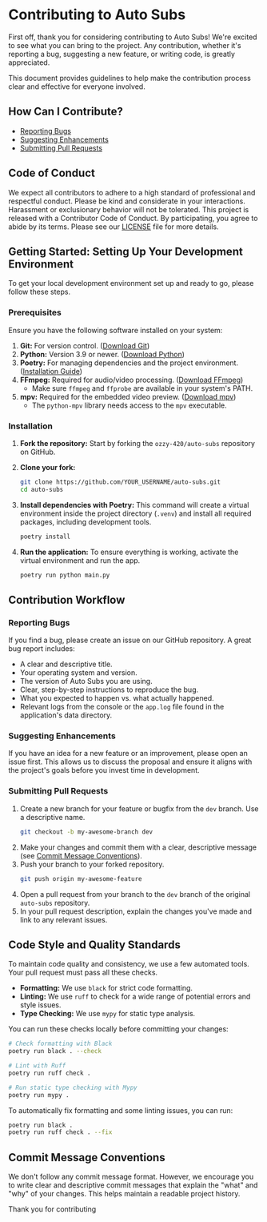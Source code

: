 # Contributing to Auto Subs

First off, thank you for considering contributing to Auto Subs! We're excited to see what you can bring to the project. Any contribution, whether it's reporting a bug, suggesting a new feature, or writing code, is greatly appreciated.

This document provides guidelines to help make the contribution process clear and effective for everyone involved.

## How Can I Contribute?

*   [Reporting Bugs](#reporting-bugs)
*   [Suggesting Enhancements](#suggesting-enhancements)
*   [Submitting Pull Requests](#submitting-pull-requests)

## Code of Conduct

We expect all contributors to adhere to a high standard of professional and respectful conduct. Please be kind and considerate in your interactions. Harassment or exclusionary behavior will not be tolerated. This project is released with a Contributor Code of Conduct. By participating, you agree to abide by its terms. Please see our [LICENSE](LICENSE) file for more details.

## Getting Started: Setting Up Your Development Environment

To get your local development environment set up and ready to go, please follow these steps.

### Prerequisites

Ensure you have the following software installed on your system:

1.  **Git:** For version control. ([Download Git](https://git-scm.com/downloads/))
2.  **Python:** Version 3.9 or newer. ([Download Python](https://www.python.org/downloads/))
3.  **Poetry:** For managing dependencies and the project environment. ([Installation Guide](https://python-poetry.org/docs/#installation))
4.  **FFmpeg:** Required for audio/video processing. ([Download FFmpeg](https://ffmpeg.org/download.html))
    *   Make sure `ffmpeg` and `ffprobe` are available in your system's PATH.
5.  **mpv:** Required for the embedded video preview. ([Download mpv](https://mpv.io/installation/))
    *   The `python-mpv` library needs access to the `mpv` executable.

### Installation

1.  **Fork the repository:**
    Start by forking the `ozzy-420/auto-subs` repository on GitHub.

2.  **Clone your fork:**
    ```bash
    git clone https://github.com/YOUR_USERNAME/auto-subs.git
    cd auto-subs
    ```

3.  **Install dependencies with Poetry:**
    This command will create a virtual environment inside the project directory (`.venv`) and install all required packages, including development tools.
    ```bash
    poetry install
    ```

4.  **Run the application:**
    To ensure everything is working, activate the virtual environment and run the app.
    ```bash
    poetry run python main.py
    ```

## Contribution Workflow

### Reporting Bugs

If you find a bug, please create an issue on our GitHub repository. A great bug report includes:
*   A clear and descriptive title.
*   Your operating system and version.
*   The version of Auto Subs you are using.
*   Clear, step-by-step instructions to reproduce the bug.
*   What you expected to happen vs. what actually happened.
*   Relevant logs from the console or the `app.log` file found in the application's data directory.

### Suggesting Enhancements

If you have an idea for a new feature or an improvement, please open an issue first. This allows us to discuss the proposal and ensure it aligns with the project's goals before you invest time in development.

### Submitting Pull Requests

1.  Create a new branch for your feature or bugfix from the `dev` branch. Use a descriptive name.
    ```bash
    git checkout -b my-awesome-branch dev
    ```
2.  Make your changes and commit them with a clear, descriptive message (see [Commit Message Conventions](#commit-message-conventions)).
3.  Push your branch to your forked repository.
    ```bash
    git push origin my-awesome-feature
    ```
4.  Open a pull request from your branch to the `dev` branch of the original `auto-subs` repository.
5.  In your pull request description, explain the changes you've made and link to any relevant issues.

## Code Style and Quality Standards

To maintain code quality and consistency, we use a few automated tools. Your pull request must pass all these checks.

*   **Formatting:** We use `black` for strict code formatting.
*   **Linting:** We use `ruff` to check for a wide range of potential errors and style issues.
*   **Type Checking:** We use `mypy` for static type analysis.

You can run these checks locally before committing your changes:

```bash
# Check formatting with Black
poetry run black . --check

# Lint with Ruff
poetry run ruff check .

# Run static type checking with Mypy
poetry run mypy .
```

To automatically fix formatting and some linting issues, you can run:
```bash
poetry run black .
poetry run ruff check . --fix
```

## Commit Message Conventions

We don't follow any commit message format. However, we encourage you to write clear and descriptive commit messages that explain the "what" and "why" of your changes. This helps maintain a readable project history.

Thank you for contributing